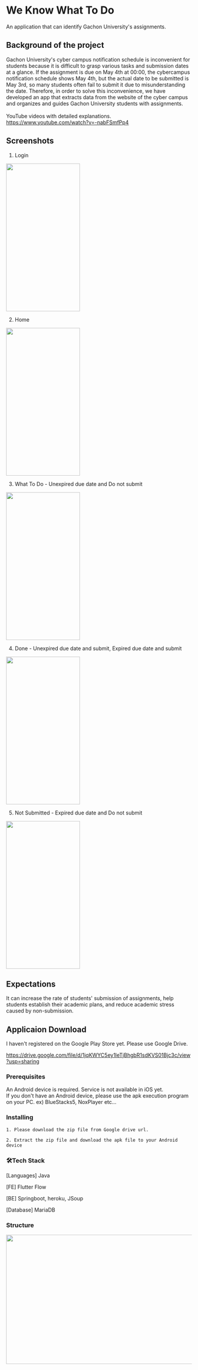 # We Know What To Do

An application that can identify Gachon University's assignments.

## Background of the project

Gachon University's cyber campus notification schedule is inconvenient for students because it is difficult to grasp various tasks and submission dates at a glance. If the assignment is due on May 4th at 00:00, the cybercampus notification schedule shows May 4th, but the actual date to be submitted is May 3rd, so many students often fail to submit it due to misunderstanding the date. 
Therefore, in order to solve this inconvenience, we have developed an app that extracts data from the website of the cyber campus and organizes and guides Gachon University students with assignments.<br><br>
YouTube videos with detailed explanations.<br> <https://www.youtube.com/watch?v=-nabFSmfPp4>

## Screenshots

1. Login <br>
<img src="https://user-images.githubusercontent.com/76763417/177102305-b7de051c-e2d4-4c24-b4e6-ab0b2b0da8db.png" width="200" height="400"/>

2. Home <br>
<img src="https://user-images.githubusercontent.com/76763417/177102560-04e692e8-e753-4532-82f9-8cd857223789.png" width="200" height="400"/>

3. What To Do - Unexpired due date and Do not submit <br>
<img src="https://user-images.githubusercontent.com/76763417/177102670-5a8c4eae-2c8d-440a-bcfb-1cffa3fbdc4b.jpg" width="200" height="400"/>

4. Done - Unexpired due date and submit, Expired due date and submit <br>
<img src="https://user-images.githubusercontent.com/76763417/177102730-2ee4333f-b197-439d-b23d-1f602b4b2a59.jpg" width="200" height="400"/>

5. Not Submitted - Expired due date and Do not submit <br>
<img src="https://user-images.githubusercontent.com/76763417/177102788-5d1e171c-bfc0-4912-b905-15afb6b2a04c.jpg" width="200" height="400"/>

## Expectations

It can increase the rate of students' submission of assignments, help students establish their academic plans, and reduce academic stress caused by non-submission.


## Applicaion Download
I haven't registered on the Google Play Store yet. Please use Google Drive.

<https://drive.google.com/file/d/1jqKWYC5ey1leTjBhgbR1sdKVS01Bjc3c/view?usp=sharing>

### Prerequisites

An Android device is required. 
Service is not available in iOS yet.<br>
If you don't have an Android device, please use the apk execution program on your PC. ex) BlueStacks5, NoxPlayer etc...



### Installing

```,
1. Please download the zip file from Google drive url.

2. Extract the zip file and download the apk file to your Android device

```

### 🛠Tech Stack
[Languages] Java

[FE] Flutter Flow

[BE] Springboot, heroku, JSoup

[Database] MariaDB

### Structure


<img src="https://user-images.githubusercontent.com/76763417/177102845-e620900c-4832-44d4-9be8-f7632ef98ee8.jpg" width="600" height="350"/>

